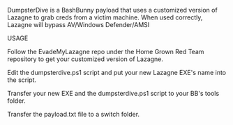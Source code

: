 DumpsterDive is a BashBunny payload that uses a customized version of Lazagne to grab creds from a victim machine. When used correctly, Lazagne will bypass AV/Windows Defender/AMSI

USAGE

Follow the EvadeMyLazagne repo under the Home Grown Red Team repository to get your customized version of Lazagne. 

Edit the dumpsterdive.ps1 script and put your new Lazagne EXE's name into the script. 

Transfer your new EXE and the dumpsterdive.ps1 script to your BB's tools folder.

Transfer the payload.txt file to a switch folder. 
